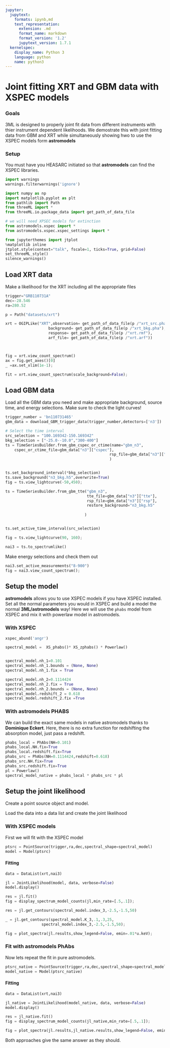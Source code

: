 ```yaml
---
jupyter:
  jupytext:
    formats: ipynb,md
    text_representation:
      extension: .md
      format_name: markdown
      format_version: '1.2'
      jupytext_version: 1.7.1
  kernelspec:
    display_name: Python 3
    language: python
    name: python3
---
```


# Joint fitting XRT and GBM data with XSPEC models

### Goals

3ML is designed to properly joint fit data from different instruments with thier instrument dependent likelihoods.
We demostrate this with joint fitting data from GBM and XRT while simultaneously showing hwo to use the XSPEC models form **astromodels**

### Setup

You must have you HEASARC initiated so that **astromodels** can find the XSPEC libraries. 


```python nbsphinx="hidden"
import warnings
warnings.filterwarnings('ignore')
```


```python
import numpy as np
import matplotlib.pyplot as plt
from pathlib import Path
from threeML import *
from threeML.io.package_data import get_path_of_data_file

# we will need XPSEC models for extinction
from astromodels.xspec import *
from astromodels.xspec.xspec_settings import *

```


```python nbsphinx="hidden"
from jupyterthemes import jtplot
%matplotlib inline
jtplot.style(context="talk", fscale=1, ticks=True, grid=False)
set_threeML_style()
silence_warnings()
```


## Load XRT data

Make a likelihood for the XRT including all the appropriate files

```python
trigger="GRB110731A"
dec=-28.546
ra=280.52

p = Path("datasets/xrt")

xrt = OGIPLike("XRT",observation= get_path_of_data_file(p /"xrt_src.pha"),
                   background= get_path_of_data_file(p /"xrt_bkg.pha"),
                   response= get_path_of_data_file(p /"xrt.rmf"),
                   arf_file= get_path_of_data_file(p /"xrt.arf"))



fig = xrt.view_count_spectrum()
ax = fig.get_axes()[0]
_ =ax.set_xlim(1e-1);
```

```python
fit = xrt.view_count_spectrum(scale_background=False);
```

## Load GBM data

Load all the GBM data you need and make appropriate background, source time, and energy selections. Make sure to check the light curves! 

```python
trigger_number = 'bn110731465'
gbm_data = download_GBM_trigger_data(trigger_number,detectors=['n3'])
```

```python
# Select the time interval
src_selection = "100.169342-150.169342"
bkg_selection = ["-25.0--10.0","300-400"]
ts = TimeSeriesBuilder.from_gbm_cspec_or_ctime(name="gbm_n3",
    cspec_or_ctime_file=gbm_data["n3"]["cspec"],
                                              rsp_file=gbm_data["n3"]["rsp"]
                                              )


ts.set_background_interval(*bkg_selection)
ts.save_background("n3_bkg.h5",overwrite=True)
fig = ts.view_lightcurve(-50,450);
```

```python
ts = TimeSeriesBuilder.from_gbm_tte("gbm_n3",
                                    tte_file=gbm_data["n3"]["tte"],
                                    rsp_file=gbm_data["n3"]["rsp"],
                                    restore_background="n3_bkg.h5"
                                   
                                   )


ts.set_active_time_interval(src_selection)

fig = ts.view_lightcurve(90, 160);
```

```python
nai3 = ts.to_spectrumlike()
```

Make energy selections and check them out

```python
nai3.set_active_measurements("8-900")
fig = nai3.view_count_spectrum();
```

## Setup the model

**astromodels** allows you to use XSPEC models if you have XSPEC installed.
Set all the normal parameters you would in XSPEC and build a model the normal **3ML/astromodels** way! Here we will use the ```phabs``` model from XSPEC and mix it with powerlaw model in astromodels.



### With XSPEC

```python
xspec_abund('angr')

spectral_model =  XS_phabs()* XS_zphabs() * Powerlaw()


spectral_model.nh_1=0.101
spectral_model.nh_1.bounds = (None, None)
spectral_model.nh_1.fix = True

spectral_model.nh_2=0.1114424
spectral_model.nh_2.fix = True
spectral_model.nh_2.bounds = (None, None)
spectral_model.redshift_2 = 0.618
spectral_model.redshift_2.fix =True
```

### With astromodels PHABS

We can build the exact same models in native astromodels thanks to **Dominique Eckert**.
Here, there is no extra function for redshifting the absorption model, just pass a redshift.


```python
phabs_local = PhAbs(NH=0.101)
phabs_local.NH.fix=True
phabs_local.redshift.fix=True
phabs_src = PhAbs(NH=0.1114424,redshift=0.618)
phabs_src.NH.fix=True
phabs_src.redshift.fix=True
pl = Powerlaw()
spectral_model_native = phabs_local * phabs_src * pl
```

## Setup the joint likelihood

Create a point source object and model. 

Load the data into a data list and create the joint likelihood



### With XSPEC models
First we will fit with the XSPEC model  

```python
ptsrc = PointSource(trigger,ra,dec,spectral_shape=spectral_model)
model = Model(ptsrc)
```

#### Fitting

```python
data = DataList(xrt,nai3)

jl = JointLikelihood(model, data, verbose=False)
model.display()
```

```python
res = jl.fit()
fig = display_spectrum_model_counts(jl,min_rate=[.5,.1]);
```

```python
res = jl.get_contours(spectral_model.index_3,-2.5,-1.5,50)
```

```python
_ = jl.get_contours(spectral_model.K_3,.1,.3,25,
                spectral_model.index_3,-2.5,-1.5,50);
```

```python
fig = plot_spectra(jl.results,show_legend=False, emin=.01*u.keV);
```

### Fit with astromodels PhAbs

Now lets repeat the fit in pure astromodels.

```python
ptsrc_native = PointSource(trigger,ra,dec,spectral_shape=spectral_model_native)
model_native = Model(ptsrc_native)
```

#### Fitting

```python
data = DataList(xrt,nai3)

jl_native = JointLikelihood(model_native, data, verbose=False)
model.display()
```

```python tags=["nbsphinx-thumbnail"]
res = jl_native.fit()
fig = display_spectrum_model_counts(jl_native,min_rate=[.5,.1]);
```

```python
fig = plot_spectra(jl.results,jl_native.results,show_legend=False, emin=.01*u.keV);
```

Both approaches give the same answer as they should. 

```python

```
